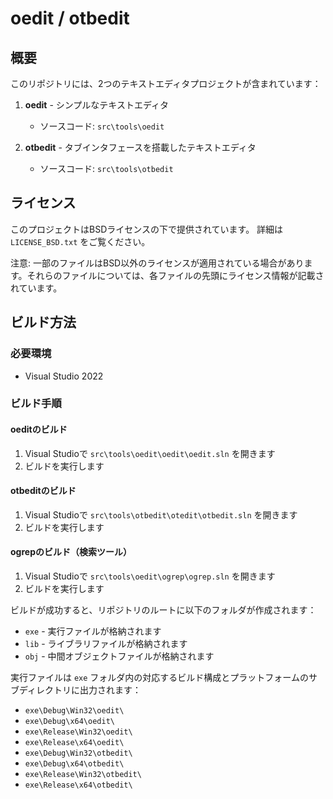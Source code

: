 # oedit / otbedit

## 概要

このリポジトリには、2つのテキストエディタプロジェクトが含まれています：

1. **oedit** - シンプルなテキストエディタ
   - ソースコード: `src\tools\oedit`

2. **otbedit** - タブインタフェースを搭載したテキストエディタ
   - ソースコード: `src\tools\otbedit`

## ライセンス

このプロジェクトはBSDライセンスの下で提供されています。
詳細は `LICENSE_BSD.txt` をご覧ください。

注意: 一部のファイルはBSD以外のライセンスが適用されている場合があります。それらのファイルについては、各ファイルの先頭にライセンス情報が記載されています。

## ビルド方法

### 必要環境

- Visual Studio 2022

### ビルド手順

#### oeditのビルド

1. Visual Studioで `src\tools\oedit\oedit\oedit.sln` を開きます
2. ビルドを実行します

#### otbeditのビルド

1. Visual Studioで `src\tools\otbedit\otedit\otbedit.sln` を開きます
2. ビルドを実行します

#### ogrepのビルド（検索ツール）

1. Visual Studioで `src\tools\oedit\ogrep\ogrep.sln` を開きます
2. ビルドを実行します

ビルドが成功すると、リポジトリのルートに以下のフォルダが作成されます：
- `exe` - 実行ファイルが格納されます
- `lib` - ライブラリファイルが格納されます
- `obj` - 中間オブジェクトファイルが格納されます

実行ファイルは `exe` フォルダ内の対応するビルド構成とプラットフォームのサブディレクトリに出力されます：
- `exe\Debug\Win32\oedit\`
- `exe\Debug\x64\oedit\`
- `exe\Release\Win32\oedit\`
- `exe\Release\x64\oedit\`
- `exe\Debug\Win32\otbedit\`
- `exe\Debug\x64\otbedit\`
- `exe\Release\Win32\otbedit\`
- `exe\Release\x64\otbedit\`